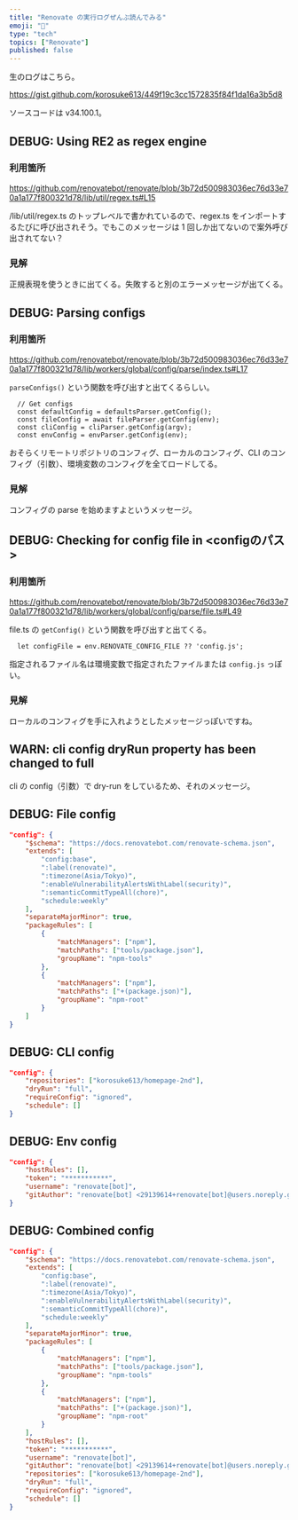 ```yaml
---
title: "Renovate の実行ログぜんぶ読んでみる"
emoji: "🤯"
type: "tech"
topics: ["Renovate"]
published: false
---
```



生のログはこちら。

https://gist.github.com/korosuke613/449f19c3cc1572835f84f1da16a3b5d8

ソースコードは v34.100.1。

## DEBUG: Using RE2 as regex engine

### 利用箇所
https://github.com/renovatebot/renovate/blob/3b72d500983036ec76d33e70a1a177f800321d78/lib/util/regex.ts#L15

/lib/util/regex.ts のトップレベルで書かれているので、regex.ts をインポートするたびに呼び出されそう。でもこのメッセージは 1 回しか出てないので案外呼び出されてない？

### 見解
正規表現を使うときに出てくる。失敗すると別のエラーメッセージが出てくる。

## DEBUG: Parsing configs

### 利用箇所

https://github.com/renovatebot/renovate/blob/3b72d500983036ec76d33e70a1a177f800321d78/lib/workers/global/config/parse/index.ts#L17

`parseConfigs()` という関数を呼び出すと出てくるらしい。

```ts:19-23行目
  // Get configs
  const defaultConfig = defaultsParser.getConfig();
  const fileConfig = await fileParser.getConfig(env);
  const cliConfig = cliParser.getConfig(argv);
  const envConfig = envParser.getConfig(env);
```

おそらくリモートリポジトリのコンフィグ、ローカルのコンフィグ、CLI のコンフィグ（引数）、環境変数のコンフィグを全てロードしてる。

### 見解
コンフィグの parse を始めますよというメッセージ。

## DEBUG: Checking for config file in <configのパス>

### 利用箇所

https://github.com/renovatebot/renovate/blob/3b72d500983036ec76d33e70a1a177f800321d78/lib/workers/global/config/parse/file.ts#L49

file.ts の `getConfig()` という関数を呼び出すと出てくる。

```ts:36行目
  let configFile = env.RENOVATE_CONFIG_FILE ?? 'config.js';
```

指定されるファイル名は環境変数で指定されたファイルまたは `config.js` っぽい。

### 見解
ローカルのコンフィグを手に入れようとしたメッセージっぽいですね。

## WARN: cli config dryRun property has been changed to full
cli の config（引数）で dry-run をしているため、それのメッセージ。

## DEBUG: File config

```json
"config": {
    "$schema": "https://docs.renovatebot.com/renovate-schema.json",
    "extends": [
        "config:base",
        ":label(renovate)",
        ":timezone(Asia/Tokyo)",
        ":enableVulnerabilityAlertsWithLabel(security)",
        ":semanticCommitTypeAll(chore)",
        "schedule:weekly"
    ],
    "separateMajorMinor": true,
    "packageRules": [
        {
            "matchManagers": ["npm"],
            "matchPaths": ["tools/package.json"],
            "groupName": "npm-tools"
        },
        {
            "matchManagers": ["npm"],
            "matchPaths": ["+(package.json)"],
            "groupName": "npm-root"
        }
    ]
}
```       

## DEBUG: CLI config

```json
"config": {
    "repositories": ["korosuke613/homepage-2nd"],
    "dryRun": "full",
    "requireConfig": "ignored",
    "schedule": []
}
```       

## DEBUG: Env config

```json
"config": {
    "hostRules": [],
    "token": "***********",
    "username": "renovate[bot]",
    "gitAuthor": "renovate[bot] <29139614+renovate[bot]@users.noreply.github.com>"
}
```

## DEBUG: Combined config

```json
"config": {
    "$schema": "https://docs.renovatebot.com/renovate-schema.json",
    "extends": [
        "config:base",
        ":label(renovate)",
        ":timezone(Asia/Tokyo)",
        ":enableVulnerabilityAlertsWithLabel(security)",
        ":semanticCommitTypeAll(chore)",
        "schedule:weekly"
    ],
    "separateMajorMinor": true,
    "packageRules": [
        {
            "matchManagers": ["npm"],
            "matchPaths": ["tools/package.json"],
            "groupName": "npm-tools"
        },
        {
            "matchManagers": ["npm"],
            "matchPaths": ["+(package.json)"],
            "groupName": "npm-root"
        }
    ],
    "hostRules": [],
    "token": "***********",
    "username": "renovate[bot]",
    "gitAuthor": "renovate[bot] <29139614+renovate[bot]@users.noreply.github.com>",
    "repositories": ["korosuke613/homepage-2nd"],
    "dryRun": "full",
    "requireConfig": "ignored",
    "schedule": []
}
```
